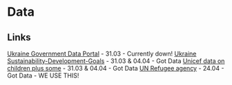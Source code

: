 # Data
## Links
[Ukraine Government Data Portal](https://data.gov.ua) - 31.03 - Currently down!
[Ukraine Sustainability-Development-Goals](https://sdg.ukrstat.gov.ua/) - 31.03 & 04.04 - Got Data
[Unicef data on children plus some](https://data.unicef.org/dv_index/) - 31.03 & 04.04 - Got Data
[UN Refugee agency](https://www.unhcr.org/) - 24.04 - Got Data - WE  USE THIS!
	